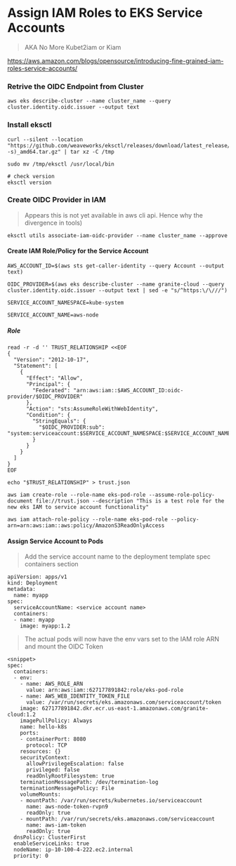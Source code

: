 # Assign IAM Roles to EKS Service Accounts
> AKA No More Kubet2iam or Kiam

https://aws.amazon.com/blogs/opensource/introducing-fine-grained-iam-roles-service-accounts/


### Retrive the OIDC Endpoint from Cluster
```
aws eks describe-cluster --name cluster_name --query cluster.identity.oidc.issuer --output text
```

### Install eksctl
```
curl --silent --location "https://github.com/weaveworks/eksctl/releases/download/latest_release/eksctl_$(uname -s)_amd64.tar.gz" | tar xz -C /tmp

sudo mv /tmp/eksctl /usr/local/bin

# check version
eksctl version
```

### Create OIDC Provider in IAM
> Appears this is not yet available in aws cli api. Hence why the divergence in tools)

```
eksctl utils associate-iam-oidc-provider --name cluster_name --approve
```

#### Create IAM Role/Policy for the Service Account
```
AWS_ACCOUNT_ID=$(aws sts get-caller-identity --query Account --output text)

OIDC_PROVIDER=$(aws eks describe-cluster --name granite-cloud --query cluster.identity.oidc.issuer --output text | sed -e "s/^https:\/\///")

SERVICE_ACCOUNT_NAMESPACE=kube-system

SERVICE_ACCOUNT_NAME=aws-node
```

##### Role
```
read -r -d '' TRUST_RELATIONSHIP <<EOF
{
  "Version": "2012-10-17",
  "Statement": [
    {
      "Effect": "Allow",
      "Principal": {
        "Federated": "arn:aws:iam::$AWS_ACCOUNT_ID:oidc-provider/$OIDC_PROVIDER"
      },
      "Action": "sts:AssumeRoleWithWebIdentity",
      "Condition": {
        "StringEquals": {
          "$OIDC_PROVIDER:sub": "system:serviceaccount:$SERVICE_ACCOUNT_NAMESPACE:$SERVICE_ACCOUNT_NAME"
        }
      }
    }
  ]
}
EOF

echo "$TRUST_RELATIONSHIP" > trust.json

aws iam create-role --role-name eks-pod-role --assume-role-policy-document file://trust.json --description "This is a test role for the new eks IAM to service account functionality"

aws iam attach-role-policy --role-name eks-pod-role --policy-arn=arn:aws:iam::aws:policy/AmazonS3ReadOnlyAccess
```

#### Assign Service Account to Pods
> Add the service account name to the deployment template spec containers section
```
apiVersion: apps/v1
kind: Deployment
metadata:
  name: myapp
spec:
  serviceAccountName: <service account name>
  containers:
  - name: myapp
    image: myapp:1.2

```

> The actual pods will now have the env vars set to the IAM role ARN and mount the OIDC Token
```
<snippet>
spec:
  containers:
  - env:
    - name: AWS_ROLE_ARN
      value: arn:aws:iam::627177891842:role/eks-pod-role
    - name: AWS_WEB_IDENTITY_TOKEN_FILE
      value: /var/run/secrets/eks.amazonaws.com/serviceaccount/token
    image: 627177891842.dkr.ecr.us-east-1.amazonaws.com/granite-cloud:1.2
    imagePullPolicy: Always
    name: hello-k8s
    ports:
    - containerPort: 8080
      protocol: TCP
    resources: {}
    securityContext:
      allowPrivilegeEscalation: false
      privileged: false
      readOnlyRootFilesystem: true
    terminationMessagePath: /dev/termination-log
    terminationMessagePolicy: File
    volumeMounts:
    - mountPath: /var/run/secrets/kubernetes.io/serviceaccount
      name: aws-node-token-rvpn9
      readOnly: true
    - mountPath: /var/run/secrets/eks.amazonaws.com/serviceaccount
      name: aws-iam-token
      readOnly: true
  dnsPolicy: ClusterFirst
  enableServiceLinks: true
  nodeName: ip-10-100-4-222.ec2.internal
  priority: 0
```
